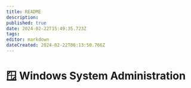 ```yaml
---
title: README
description: 
published: true
date: 2024-02-22T15:49:35.723Z
tags: 
editor: markdown
dateCreated: 2024-02-22T06:13:50.766Z
---
```


# 🪟 Windows System Administration

